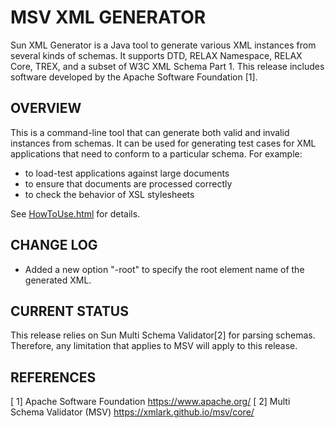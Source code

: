 # MSV XML GENERATOR

Sun XML Generator is a Java tool to generate various XML instances from
several kinds of schemas. It supports DTD, RELAX Namespace, RELAX Core,
TREX, and a subset of W3C XML Schema Part 1. This release includes
software developed by the Apache Software Foundation [1].

## OVERVIEW

This is a command-line tool that can generate both valid and invalid
instances from schemas. It can be used for generating test cases for XML
applications that need to conform to a particular schema. For example:

* to load-test applications against large documents
* to ensure that documents are processed correctly
* to check the behavior of XSL stylesheets

See [HowToUse.html](./HowToUse.html) for details.

## CHANGE LOG

- Added a new option "-root" to specify the root element name of the
  generated XML.


## CURRENT STATUS

This release relies on Sun Multi Schema Validator[2] for parsing
schemas. Therefore, any limitation that applies to MSV will apply to
this release.

## REFERENCES

[ 1] Apache Software Foundation
      https://www.apache.org/
[ 2] Multi Schema Validator (MSV)
      https://xmlark.github.io/msv/core/

